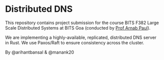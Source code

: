 # Distributed DNS

This repository contains project submission for the course BITS F382 Large Scale Distributed Systems at BITS Goa (conducted by [Prof Arnab Paul](https://arnabkrpaul.github.io/)).

We are implementing a highly-available, replicated, distributed DNS server in Rust. We use Paxos/Raft to ensure consistency across the cluster.

By @arihantbansal & @manank20

